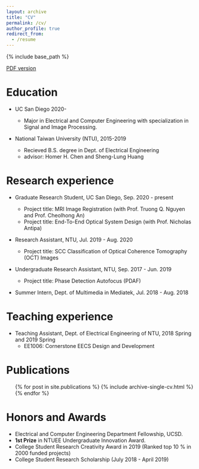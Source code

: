 ```yaml
---
layout: archive
title: "CV"
permalink: /cv/
author_profile: true
redirect_from:
  - /resume
---
```


{% include base_path %}

[PDF version](http://JerryHoTaiwan.github.io/files/CV_Chi_Jui_Ho_UCSD_202102.pdf) <br/>

Education
======
* UC San Diego 2020-
  * Major in Electrical and Computer Engineering with specialization in Signal and Image Processing.

* National Taiwan University (NTU), 2015-2019
  * Recieved B.S. degree in Dept. of Electrical Engineering
  * advisor: Homer H. Chen and Sheng-Lung Huang
  
Research experience
======
* Graduate Research Student, UC San Diego, Sep. 2020 - present
  * Project title: MRI Image Registration (with Prof. Truong Q. Nguyen and Prof. Cheolhong An)
  * Project title: End-To-End Optical System Design (with Prof. Nicholas Antipa)

* Research Assistant, NTU, Jul. 2019 - Aug. 2020
  * Project title: SCC Classification of Optical Coherence Tomography (OCT) Images

* Undergraduate Research Assistant, NTU, Sep. 2017 - Jun. 2019
  * Project title: Phase Detection Autofocus (PDAF)

* Summer Intern, Dept. of Multimedia in Mediatek, Jul. 2018 - Aug. 2018

Teaching experience
======
* Teaching Assistant, Dept. of Electrical Engineering of NTU, 2018 Spring and 2019 Spring
  * EE1006: Cornerstone EECS Design and Development

Publications
======
  <ul>{% for post in site.publications %}
    {% include archive-single-cv.html %}
  {% endfor %}</ul>

Honors and Awards
======
* Electrical and Computer Engineering Department Fellowship, UCSD.
* **1st Prize** in NTUEE Undergraduate Innovation Award.
* College Student Research Creativity Award in 2019 (Ranked top 10 % in 2000 funded projects)
* College Student Research Scholarship (July 2018 - April 2019)
  
